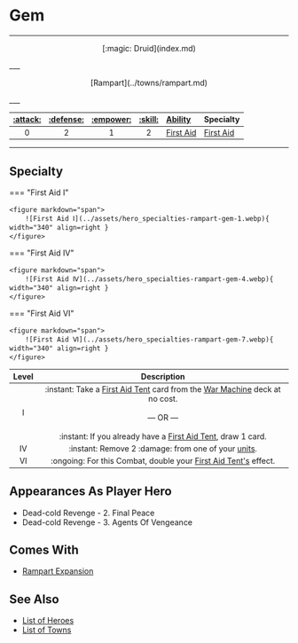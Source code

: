 # Gem

___
<p style="text-align: center;" markdown>[:magic: Druid](index.md)</p>
___
<p style="text-align: center;" markdown>[Rampart](../towns/rampart.md)</p>
___

| [:attack:](../statistics/attack.md) | [:defense:](../statistics/defense.md) | [:empower:](../statistics/power.md) | [:skill:](../statistics/knowledge.md) | [Ability](../abilities/index.md) | Specialty |
| :---: | :---: | :---: | :---: | :--- | :--- |
| 0 | 2 | 1 | 2 | [First Aid](../abilities/first_aid.md) | [First Aid](#specialty) |

___


## Specialty

=== "First Aid Ⅰ"

    <figure markdown="span">
        ![First Aid Ⅰ](../assets/hero_specialties-rampart-gem-1.webp){ width="340" align=right }
    </figure>

=== "First Aid Ⅳ"

    <figure markdown="span">
        ![First Aid Ⅳ](../assets/hero_specialties-rampart-gem-4.webp){ width="340" align=right }
    </figure>

=== "First Aid Ⅵ"

    <figure markdown="span">
        ![First Aid Ⅵ](../assets/hero_specialties-rampart-gem-7.webp){ width="340" align=right }
    </figure>


| Level | Description |
| :---: | :---: |
| Ⅰ | :instant: Take a [First Aid Tent](../war_machines/first_aid_tent.md) card from the [War Machine](../war_machines/index.md) deck at no cost.<br><br>— OR —<br><br>:instant: If you already have a [First Aid Tent](../war_machines/first_aid_tent.md), draw 1 card. |
| Ⅳ | :instant: Remove 2 :damage: from one of your [units](../units/index.md). |
| Ⅵ | :ongoing: For this Combat, double your [First Aid Tent's](../war_machines/first_aid_tent.md) effect. |


## Appearances As Player Hero

- Dead-cold Revenge - 2. Final Peace
- Dead-cold Revenge - 3. Agents Of Vengeance


## Comes With

- [Rampart Expansion](../content.md)


## See Also

- [List of Heroes](index.md)
- [List of Towns](../towns/index.md)

